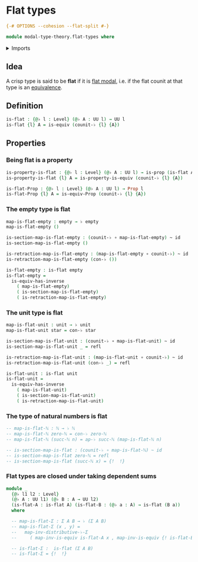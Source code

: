 # Flat types

```agda
{-# OPTIONS --cohesion --flat-split #-}

module modal-type-theory.flat-types where
```

<details><summary>Imports</summary>

```agda
open import elementary-number-theory.natural-numbers

open import foundation.dependent-pair-types
open import foundation.empty-types
open import foundation.equivalences
open import foundation.function-types
open import foundation.homotopies
open import foundation.identity-types
open import foundation.propositions
open import foundation.retractions
open import foundation.sections
open import foundation.unit-type
open import foundation.universe-levels

open import modal-type-theory.flat-modality
```

</details>

## Idea

A crisp type is said to be **flat** if it is
[flat modal](modal-type-theory.flat-modality.md), i.e. if the flat counit at
that type is an [equivalence](foundation-core.equivalences.md).

## Definition

```agda
is-flat : {@♭ l : Level} (@♭ A : UU l) → UU l
is-flat {l} A = is-equiv (counit-♭ {l} {A})
```

## Properties

### Being flat is a property

```agda
is-property-is-flat : {@♭ l : Level} (@♭ A : UU l) → is-prop (is-flat A)
is-property-is-flat {l} A = is-property-is-equiv (counit-♭ {l} {A})

is-flat-Prop : {@♭ l : Level} (@♭ A : UU l) → Prop l
is-flat-Prop {l} A = is-equiv-Prop (counit-♭ {l} {A})
```

### The empty type is flat

```agda
map-is-flat-empty : empty → ♭ empty
map-is-flat-empty ()

is-section-map-is-flat-empty : (counit-♭ ∘ map-is-flat-empty) ~ id
is-section-map-is-flat-empty ()

is-retraction-map-is-flat-empty : (map-is-flat-empty ∘ counit-♭) ~ id
is-retraction-map-is-flat-empty (con-♭ ())

is-flat-empty : is-flat empty
is-flat-empty =
  is-equiv-has-inverse
    ( map-is-flat-empty)
    ( is-section-map-is-flat-empty)
    ( is-retraction-map-is-flat-empty)
```

### The unit type is flat

```agda
map-is-flat-unit : unit → ♭ unit
map-is-flat-unit star = con-♭ star

is-section-map-is-flat-unit : (counit-♭ ∘ map-is-flat-unit) ~ id
is-section-map-is-flat-unit _ = refl

is-retraction-map-is-flat-unit : (map-is-flat-unit ∘ counit-♭) ~ id
is-retraction-map-is-flat-unit (con-♭ _) = refl

is-flat-unit : is-flat unit
is-flat-unit =
  is-equiv-has-inverse
    ( map-is-flat-unit)
    ( is-section-map-is-flat-unit)
    ( is-retraction-map-is-flat-unit)
```

### The type of natural numbers is flat

```agda
-- map-is-flat-ℕ : ℕ → ♭ ℕ
-- map-is-flat-ℕ zero-ℕ = con-♭ zero-ℕ
-- map-is-flat-ℕ (succ-ℕ n) = ap-♭ succ-ℕ (map-is-flat-ℕ n)

-- is-section-map-is-flat : (counit-♭ ∘ map-is-flat-ℕ) ~ id
-- is-section-map-is-flat zero-ℕ = refl
-- is-section-map-is-flat (succ-ℕ x) = {!  !}
```

### Flat types are closed under taking dependent sums

```agda
module _
  {@♭ l1 l2 : Level}
  (@♭ A : UU l1) (@♭ B : A → UU l2)
  (is-flat-A : is-flat A) (is-flat-B : (@♭ a : A) → is-flat (B a))
  where

  -- map-is-flat-Σ : Σ A B → ♭ (Σ A B)
  -- map-is-flat-Σ (x , y) =
  --   map-inv-distributive-♭-Σ
  --     ( map-inv-is-equiv is-flat-A x , map-inv-is-equiv {! is-flat-B x !} y)

  -- is-flat-Σ :  is-flat (Σ A B)
  -- is-flat-Σ = {!  !}
```
